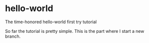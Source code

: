 # hello-world
The time-honored hello-world first try tutorial

So far the tutorial is pretty simple.  This is the part where I start a new branch.
